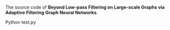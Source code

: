 The source code of **Beyond Low-pass Filtering on Large-scale Graphs via Adaptive Filtering Graph Neural Networks**.

Python test.py
